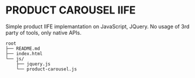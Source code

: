 # PRODUCT CAROUSEL IIFE

Simple product IIFE implemantation on JavaScript, JQuery. No usage of 3rd party of tools, only native APIs.

```"Project Tree"
root
├── README.md
├── index.html
└── js/
    ├── jquery.js
    └── product-carousel.js
```
